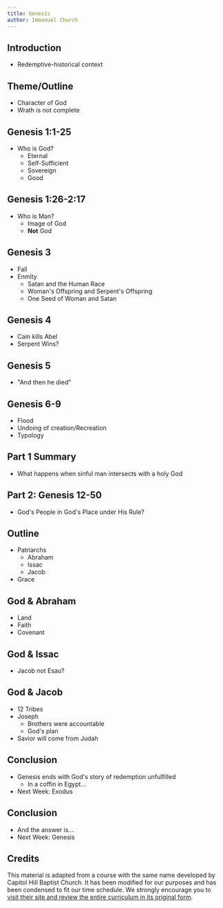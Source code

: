```yaml
---
title: Genesis
author: Immanuel Church
---
```


## Introduction

- Redemptive-historical context

## Theme/Outline

- Character of God
- Wrath is not complete

## Genesis 1:1-25

- Who is God?
  - Eternal
  - Self-Sufficient
  - Sovereign
  - Good

## Genesis 1:26-2:17

- Who is Man?
  - Image of God
  - __Not__ God

## Genesis 3

- Fall
- Enmity
  - Satan and the Human Race
  - Woman's Offspring and Serpent's Offspring
  - One Seed of Woman and Satan

## Genesis 4

- Cain kills Abel
- Serpent Wins?

## Genesis 5

- "And then he died"

## Genesis 6-9

- Flood
- Undoing of creation/Recreation
- Typology

## Part 1 Summary

- What happens when sinful man intersects with a holy God

## Part 2: Genesis 12-50

- God's People in God's Place under His Rule?

## Outline

- Patriarchs
  - Abraham
  - Issac
  - Jacob
- Grace

## God & Abraham

- Land
- Faith
- Covenant

## God & Issac

- Jacob not Esau?

## God & Jacob

- 12 Tribes
- Joseph
  - Brothers were accountable
  - God's plan
- Savior will come from Judah

## Conclusion

- Genesis ends with God's story of redemption unfulfilled
  - In a coffin in Egypt...
- Next Week: Exodus

## Conclusion

- And the answer is...
- Next Week: Genesis

## Credits

This material is adapted from a course with the same name developed by Capitol Hill Baptist Church. It has been modified for our purposes and has been condensed to fit our time schedule. We strongly encourage you to [visit their site and review the entire curriculum in its original form](https://www.capitolhillbaptist.org/resources/core-seminars/series/old-testament-overview/).
